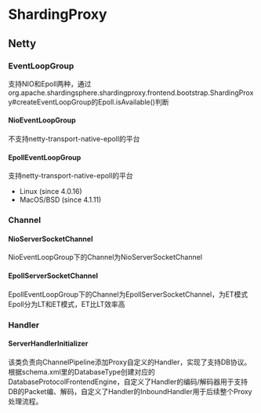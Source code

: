 # ShardingProxy

## Netty

### EventLoopGroup
支持NIO和Epoll两种，通过org.apache.shardingsphere.shardingproxy.frontend.bootstrap.ShardingProxy#createEventLoopGroup的Epoll.isAvailable()判断
#### NioEventLoopGroup
不支持netty-transport-native-epoll的平台
#### EpollEventLoopGroup
支持netty-transport-native-epoll的平台
* Linux (since 4.0.16)
* MacOS/BSD (since 4.1.11)

### Channel
#### NioServerSocketChannel
NioEventLoopGroup下的Channel为NioServerSocketChannel
#### EpollServerSocketChannel
EpollEventLoopGroup下的Channel为EpollServerSocketChannel，为ET模式  
Epoll分为LT和ET模式，ET比LT效率高

### Handler
#### ServerHandlerInitializer
该类负责向ChannelPipeline添加Proxy自定义的Handler，实现了支持DB协议。  
根据schema.xml里的DatabaseType创建对应的DatabaseProtocolFrontendEngine，自定义了Handler的编码/解码器用于支持DB的Packet编、解码，自定义了Handler的InboundHandler用于后续整个Proxy处理流程。